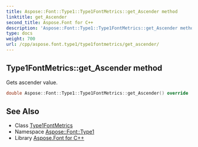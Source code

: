 ```yaml
---
title: Aspose::Font::Type1::Type1FontMetrics::get_Ascender method
linktitle: get_Ascender
second_title: Aspose.Font for C++
description: 'Aspose::Font::Type1::Type1FontMetrics::get_Ascender method. Gets ascender value in C++.'
type: docs
weight: 700
url: /cpp/aspose.font.type1/type1fontmetrics/get_ascender/
---
```

## Type1FontMetrics::get_Ascender method


Gets ascender value.

```cpp
double Aspose::Font::Type1::Type1FontMetrics::get_Ascender() override
```

## See Also

* Class [Type1FontMetrics](../)
* Namespace [Aspose::Font::Type1](../../)
* Library [Aspose.Font for C++](../../../)

